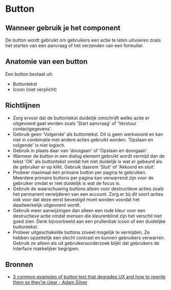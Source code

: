 # Button

## Wanneer gebruik je het component

De button wordt gebruikt om gebruikers een actie te laten uitvoeren zoals het starten van een aanvraag of het verzenden van een formulier.

## Anatomie van een button

Een button bestaat uit:

- Buttontekst
- Icoon (niet verplicht)

## Richtlijnen

- Zorg ervoor dat de buttontekst duidelijk omschrijft welke actie er uitgevoerd gaat worden zoals 'Start aanvraag' of 'Verstuur contactgegevens'.
- Gebruik geen 'Volgende' als buttontekst. Dit is geen werkwoord en kan niet in combinatie met andere acties gebruikt worden. 'Opslaan en volgende' is niet logisch.
- Gebruik in plaats daar van 'doorgaan' of 'Opslaan en doorgaan'.
- Wanneer de button in een dialog element gebruikt wordt vermijd dan de tekst 'OK' als buttontekst omdat het niet duidelijk is wat er gebeurd als de gebruiker er op klikt. Gebruik daarom 'Sluit' of 'Akkoord en sluit'.
- Probeer maximaal één primaire button per pagina te gebruiken. Meerdere primaire buttons per pagina kan verwarrend zijn voor de gebruiker omdat er niet duidelijk is wat de focus is.
- Gebruik de waarschuwing buttons alleen voor destructieve acties zoals het permanent verwijderen van een account. Zorg er bij dit soort acties ook voor dat deze eerst bevestigd moet worden voordat het daadwerkelijk uitgevoerd wordt.
- Gebruik meer aanwijzingen dan alleen een rode kleur voor een destructieve actie omdat mensen die kleurenblind zijn het verschil niet goed zien. Denk bijvoorbeeld aan een prullenbak icoon of een duidelijke buttontekst.
- Probeer uitgeschakelde buttons zoveel mogelijk te vermijden. Ze hebben opzettelijk een slecht contrast en kunnen gebruikers verwarren. Gebruik ze alleen als uit gebruikersonderzoek blijkt dat gebruikers de interface makkelijker begrijpen.

## Bronnen

- [3 common examples of button text that degrades UX and how to rewrite them so they’re clear - Adam Silver](https://web.archive.org/web/20231210005931/https://adamsilver.io/blog/3-common-examples-of-button-text-that-degrades-ux-and-how-to-rewrite-them-so-theyre-clear/)
